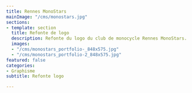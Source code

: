 ```yaml
---
title: Rennes MonoStars
mainImage: "/cms/monostars.jpg"
sections:
- template: section
  title: Refonte de logo
  description: Refonte du logo du club de monocycle Rennes MonoStars.
  images:
  - "/cms/monostars_portfolio-_848x575.jpg"
  - "/cms/monostars_portfolio-2_848x575.jpg"
featured: false
categories:
- Graphisme
subtitle: Refonte logo

---
```

